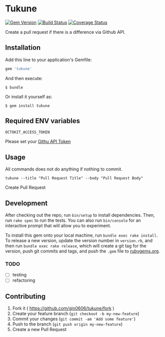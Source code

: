 # Tukune
[![Gem Version](https://badge.fury.io/rb/tukune.svg)](https://badge.fury.io/rb/tukune)
[![Build Status](https://travis-ci.org/gin0606/tukune.svg?branch=master)](https://travis-ci.org/gin0606/tukune)
[![Coverage Status](https://coveralls.io/repos/github/gin0606/tukune/badge.svg?branch=master)](https://coveralls.io/github/gin0606/tukune?branch=master)

Create a pull request if there is a difference via Github API.

## Installation

Add this line to your application's Gemfile:

```ruby
gem 'tukune'
```

And then execute:

```
$ bundle
```

Or install it yourself as:

```
$ gem install tukune
```

## Required ENV variables

`OCTOKIT_ACCESS_TOKEN`

Please set your [Githu API Token](https://github.com/settings/tokens)

## Usage
All commands does not do anything if nothing to commit.

`tukune --title "Pull Request Title" --body "Pull Request Body"`

Create Pull Request

## Development

After checking out the repo, run `bin/setup` to install dependencies. Then, run `rake spec` to run the tests. You can also run `bin/console` for an interactive prompt that will allow you to experiment.

To install this gem onto your local machine, run `bundle exec rake install`. To release a new version, update the version number in `version.rb`, and then run `bundle exec rake release`, which will create a git tag for the version, push git commits and tags, and push the `.gem` file to [rubygems.org](https://rubygems.org).


### TODO
- [ ] testing
- [ ] refactoring

## Contributing
1. Fork it ( https://github.com/gin0606/tukune/fork )
2. Create your feature branch (`git checkout -b my-new-feature`)
3. Commit your changes (`git commit -am 'Add some feature'`)
4. Push to the branch (`git push origin my-new-feature`)
5. Create a new Pull Request
